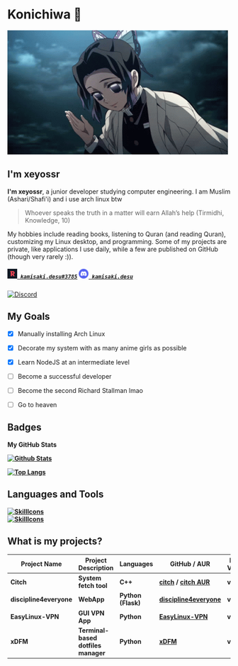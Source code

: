 <!-- 
<h1 align="left">
  <a href="https://github.com/xeyossr">
    <img src="https://readme-typing-svg.herokuapp.com/?lines=Hello,+There!+👋;I+am+Xeyossr....;Nice+to+meet+you!&center=true&size=30">
  </a>
</h1>
-->
# Konichiwa 👋
![moshimoshi](assets/moshimoshi.gif)
## I'm xeyossr
**I'm xeyossr**, a junior developer studying computer engineering. I am Muslim (Ashari/Shafi'i) and i use arch linux btw
> Whoever speaks the truth in a matter will earn Allah’s help (Tirmidhi, Knowledge, 10)

My hobbies include reading books, listening to Quran (and reading Quran), customizing my Linux desktop, and programming. Some of my projects are private, like applications I use daily, while a few are published on GitHub (though very rarely :)). 

<h5 align="left">
  <code><a href="https://app.revolt.chat/user/01J9ZXZ9A7SCXR44D0WWVW8YVK" title="kamisaki.desu#3785"><img width="22" src="assets/revolt.svg"> kamisaki.desu#3785</a></code>
  <code><a href="https://www.discord.com/users/1279151593056632949" title="kamisaki.desu"><img width="22" src="assets/discord.svg"> kamisaki.desu</a></code>
</h5>

<a href="https://discord.com/users/1279151593056632949">
<img src="https://discord.c99.nl/widget/theme-3/1279151593056632949.png" alt="Discord"/>
</a>

## My Goals
- [x] Manually installing Arch Linux
- [x] Decorate my system with as many anime girls as possible
- [x] Learn NodeJS at an intermediate level
- [ ] Become a successful developer
- [ ] Become the second Richard Stallman lmao
- [ ] Go to heaven


## Badges

<b>My GitHub Stats<b>

[![Github Stats](https://github-readme-stats.vercel.app/api?username=xeyossr&show_icons=true&theme=dark#gh-dark-mode-only)](https://github.com/xeyossr)

[![Top Langs](https://github-readme-stats.vercel.app/api/top-langs/?username=xeyossr&layout=donut&title_color=ffffff&text_color=ffffff&icon_color=0891b2&bg_color=151515&hide_border=false&locale=en&custom_title=Top%20%Languages)](https://github.com/xeyossr)

## Languages and Tools

[![SkillIcons](https://skillicons.dev/icons?i=cpp,python,nodejs,js,flask,electron,expressjs,discordjs,html,css)](https://skillicons.dev)<br/>
[![SkillIcons](https://skillicons.dev/icons?i=linux,arch,vscode,discord,stackoverflow)](https://skillicons.dev)<br/>

## What is my projects?

| Project Name        | Project Description             | Languages      | GitHub / AUR                                                                                       | Latest Version |
|---------------------|---------------------------------|----------------|----------------------------------------------------------------------------------------------------|----------------|
| Citch               | System fetch tool               | C++            | [citch](https://github.com/xeyossr/citch) / [citch AUR](https://aur.archlinux.org/packages/citch)  | v1.0.0         |
| discipline4everyone | WebApp                          | Python (Flask) | [discipline4everyone](https://github.com/xeyossr/discipline4everyone)                              | v2.4           |
| EasyLinux-VPN       | GUI VPN App                     | Python         | [EasyLinux-VPN](https://github.com/xeyossr/EasyLinux-VPN)                                          | v1.1.0         |
| xDFM                | Terminal-based dotfiles manager | Python         | [xDFM](https://github.com/xeyossr/xDFM)                                                            | v1.2.0         |

<!--
[![Citch](https://github-readme-stats.vercel.app/api/pin/?username=xeyossr&repo=citch&show_owner=true&title_color=ffffff&text_color=ffffff&bg_color=151515&hide_border=true)](https://github.com/xeyossr/citch)
[![xDFM](https://github-readme-stats.vercel.app/api/pin/?username=xeyossr&repo=xDFM&show_owner=true&title_color=ffffff&text_color=ffffff&bg_color=151515&hide_border=true)](https://github.com/xeyossr/xDFM)
[![Citch](https://github-readme-stats.vercel.app/api/pin/?username=bilinclilinuxtuketicileri&repo=bilinclilinuxtuketicileri.github.io&show_owner=true&title_color=ffffff&text_color=ffffff&bg_color=151515&hide_border=true)](https://bilinclilinuxtuketicileri.github.io)
[![discipline4everyone](https://github-readme-stats.vercel.app/api/pin/?username=xeyossr&repo=discipline4everyone&show_owner=true&title_color=ffffff&text_color=ffffff&bg_color=151515&hide_border=true)](https://github.com/xeyossr/discipline4everyone)
[![EasyLinux VPN](https://github-readme-stats.vercel.app/api/pin/?username=xeyossr&repo=EasyLinux-VPN&show_owner=true&title_color=ffffff&text_color=ffffff&bg_color=151515&hide_border=true)](https://github.com/xeyossr/EasyLinux-VPN)
-->
